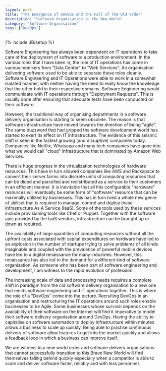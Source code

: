 ```yaml
---
layout: post
title: "The Emergence of DevOps and the Fall of the Old Order"
description: "Software Organisation in the New World"
category: "Software Organisation" 
tags: ["DevOps"]
---
```

{% include JB/setup %}


Software Engineering has always been dependent on IT operations to take care of the deployment of software to a production environment. In the various roles that I have been in, the role of IT operations has come in various monikers from "Data Center" to "Web Services". An organisation delivering software used to be able to separate these roles cleanly. Software Engineering and IT Operations were able to work in a somewhat isolated manner, with neither having the need to really know the knowledge that the other hold in their respective domains. Software Engineering would communicate with IT operations through "Deployment Requests". This is usually done after ensuring that adequate tests have been conducted on their software.

However, the traditional way of organising departments in a software delivery organisation is starting to seem obsolete. The reason is that software infrastructure have moved towards the direction of being "agile". The same buzzword that had gripped the software development world has started to exert its effect on IT infrastructure. The evidence of this seismic shift is seen in the fastest growing (and disruptive) companies today. Companies like Netflix, Whatsapp and many tech companies have gone into what we would call "cloud" infrastructure that is dominated by Amazon Web Services.

<!--more-->

There is huge progress in the virtualization technologies of hardware resources. This have in turn allowed companies like AWS and Rackspace to convert their server farms into discrete units of computing resources that can be diced and parcelled and redistributed as a service to their customers in an efficient manner. It is inevitable that all this configurable "hardware" resources will eventually be some form of "software" resource that can be maximally utilized by businesses. This has in turn bred a whole new genre of skillset that is required to manage, control and deploy these Infrastructure As A Service (IaaS). Some of the tools used by these services include provisioning tools like Chef or Puppet. Together with the software apis provided by the IaaS vendors, infrastructure can be brought up or down as required.

The availability of large quantities of computing resources without all the upfront costs associated with capital expenditures on hardware have led to an explosion in the number of startups trying to solve problems of all kinds imaginable and coupled with the prevalence of powerful mobile devices have led to a digital renaissance for many industries. However, this renaissance has also led to the demand for a different kind of software organisation. As someone who has been part of software engineering and development, I am witness to the rapid evolution of profession.

The increasing scale of data and processing needs requires a complete shift in paradigm from the old software delivery organisation to a new one that melds software engineering and IT operations together. This is where the role of a "DevOps" come into the picture. Recruiting DevOps in an organisation and restructuring the IT operations around such roles enable businesses to be Agile. Some businesses whose survival depends on the availability of their software on the Internet will find it imperative to model their software delivery organisation around DevOps. Having the ability to capitalise on software automation to deploy infrastructure within minutes allows a business to scale up quickly. Being able to practise continuous delivery of software allow features to get into the market quickly and allows a feedback loop in which a business can improve itself.

We are witness to a new world order and software delivery organisations that cannot successfully transition to this Brave New World will find themselves falling behind quickly especially when a competitor is able to scale and deliver software faster, reliably and with less personnel.

 
 
